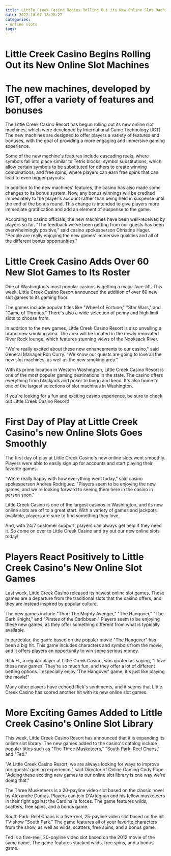 ```yaml
---
title: Little Creek Casino Begins Rolling Out its New Online Slot Machines
date: 2022-10-07 18:28:27
categories:
- online slots
tags:
---
```



#  Little Creek Casino Begins Rolling Out its New Online Slot Machines

# The new machines, developed by IGT, offer a variety of features and bonuses

The Little Creek Casino Resort has begun rolling out its new online slot machines, which were developed by International Game Technology (IGT). The new machines are designed to offer players a variety of features and bonuses, with the goal of providing a more engaging and immersive gaming experience.

Some of the new machine's features include cascading reels, where symbols fall into place similar to Tetris blocks; symbol substitutions, which allow certain symbols to be substituted for others to create winning combinations; and free spins, where players can earn free spins that can lead to even bigger payouts.

In addition to the new machines' features, the casino has also made some changes to its bonus system. Now, any bonus winnings will be credited immediately to the player's account rather than being held in suspense until the end of the bonus round. This change is intended to give players more immediate gratification and add an element of suspense to the game.

According to casino officials, the new machines have been well-received by players so far. "The feedback we've been getting from our guests has been overwhelmingly positive," said casino spokesperson Christine Hager. "People are really enjoying the new games' immersive qualities and all of the different bonus opportunities."

#  Little Creek Casino Adds Over 60 New Slot Games to Its Roster

One of Washington's most popular casinos is getting a major face-lift. This week, Little Creek Casino Resort announced the addition of over 60 new slot games to its gaming floor.

The games include popular titles like "Wheel of Fortune," "Star Wars," and "Game of Thrones." There's also a wide selection of penny and high limit slots to choose from.

In addition to the new games, Little Creek Casino Resort is also unveiling a brand new smoking area. The area will be located in the newly renovated River Rock lounge, which features stunning views of the Nooksack River.

"We're really excited about these new enhancements to our casino," said General Manager Ron Curry. "We know our guests are going to love all the new slot machines, as well as the new smoking area."

With its prime location in Western Washington, Little Creek Casino Resort is one of the most popular gaming destinations in the state. The casino offers everything from blackjack and poker to bingo and keno. It's also home to one of the largest selections of slot machines in Washington.

If you're looking for a fun and exciting casino experience, be sure to check out Little Creek Casino Resort!

#  First Day of Play at Little Creek Casino's new Online Slots Goes Smoothly

The first day of play at Little Creek Casino's new online slots went smoothly. Players were able to easily sign up for accounts and start playing their favorite games.

"We're really happy with how everything went today," said casino spokesperson Andrea Rodriguez. "Players seem to be enjoying the new games, and we're looking forward to seeing them here in the casino in person soon."

Little Creek Casino is one of the largest casinos in Washington, and its new online slots are off to a great start. With a variety of games and jackpots available, players are sure to find something they love.

And, with 24/7 customer support, players can always get help if they need it. So come on over to Little Creek Casino and try out our new online slots today!

#  Players React Positively to Little Creek Casino's New Online Slot Games

Last week, Little Creek Casino released its newest online slot games. These games are a departure from the traditional slots that the casino offers, and they are instead inspired by popular culture.

The new games include "Thor: The Mighty Avenger," "The Hangover," "The Dark Knight," and "Pirates of the Caribbean." Players seem to be enjoying these new games, as they offer something different from what is typically available.

In particular, the game based on the popular movie "The Hangover" has been a big hit. This game includes characters and symbols from the movie, and it offers players an opportunity to win some serious money.

Rick H., a regular player at Little Creek Casino, was quoted as saying, "I love these new games! They're so much fun, and they offer a lot of different betting options. I especially enjoy 'The Hangover' game; it's just like playing the movie!"

Many other players have echoed Rick's sentiments, and it seems that Little Creek Casino has scored another hit with its new online slot games.

#  More Exciting Games Added to Little Creek Casino's Online Slot Library

This week, Little Creek Casino Resort has announced that it is expanding its online slot library. The new games added to the casino's catalog include popular titles such as "The Three Musketeers," "South Park: Reel Chaos," and "Ted."

"At Little Creek Casino Resort, we are always looking for ways to improve our guests' gaming experience," said Director of Online Gaming Cody Pope. "Adding these exciting new games to our online slot library is one way we're doing that."

The Three Musketeers is a 20-payline video slot based on the classic novel by Alexandre Dumas. Players can join D'Artagnan and his fellow musketeers in their fight against the Cardinal's forces. The game features wilds, scatters, free spins, and a bonus game.

South Park: Reel Chaos is a five-reel, 25-payline video slot based on the hit TV show "South Park." The game features all of your favorite characters from the show, as well as wilds, scatters, free spins, and a bonus game.

Ted is a five-reel, 20-payline video slot based on the 2012 movie of the same name. The game features stacked wilds, free spins, and a bonus game.